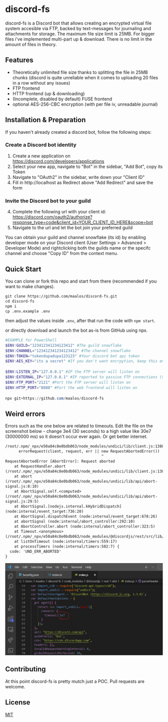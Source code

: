 # discord-fs

discord-fs is a Discord bot that allows creating an encrypted virtual file system accesible via FTP, backed by text-messages for journaling and attachments for storage. The maximum file size limit is 25MB. For bigger files i've implemented multi-part up & download. There is no limit in the amount of files in theory. 

## Features
* Theoretically unlimited file size thanks to splitting the file in 25MB chunks (discord is quite unreliable when it comes to uploading 20 files in a row without any issues)
* FTP frontend
* HTTP frontend (up & downloading) 
* (Incomplete, disabled by default) FUSE frontend
* optional AES-256-CBC encryption (with per file iv, unreadable journal)

## Installation & Preparation

If you haven't already created a discord bot, follow the following steps:

### Create a Discord bot identity
1. Create a new application on https://discord.com/developers/applications
2. Select your new app, navigate to "Bot" in the sidebar, "Add Bot", copy its Token
3. Navigate to "OAuth2" in the sidebar, write down your "Client ID" 
4. Fill in http://localhost as Redirect above "Add Redirect" and save the form

### Invite the Discord bot to your guild
4. Complete the following url with your client id:
    https://discord.com/oauth2/authorize?response_type=code&client_id=YOUR_CLIENT_ID_HERE&scope=bot
5. Navigate to the url and let the bot join your preferred guild

You can obtain your guild and channel snowflake (its id) by enabling developer mode on your Discord client  (User Settings > Advanced > Developer Mode)
and rightclicking both the guilds name or the specifc channel and choose "Copy ID" from the context menu.

## Quick Start

You can clone or fork this repo and start from there (recommended if you want to make changes).
```
git clone https://github.com/maalos/discord-fs.git
cd discord-fs
npm i
cp .env.example .env
```

then adjust the values inside `.env`, after that run the code with `npm start`.

or directly download and launch the bot as-is from GitHub using npx. 

```powershell
#EXAMPLE for PowerShell
$ENV:GUILD="123412341234123412" #The guild snowflake
$ENV:CHANNEL="123412341234123412" #The channel snowflake
$ENV:TOKEN="tokendupadupa123123" #Your discord bot api token
$ENV:AES_KEY="its a secret" #If you don't want encrpytion, keep this empty, otherwise roll a new secret

$ENV:LISTEN_IP="127.0.0.1" #IP the FTP server will listen on
$ENV:EXTERNAL_IP="127.0.0.1" #IP reported to passive FTP connections (Set it to your external ip)
$ENV:FTP_PORT="2121" #Port the FTP server will listen on
$ENV:HTTP_PORT="8080" #Port the web frontend will listen on

npx git+https://github.com/maalos/discord-fs
```

## Weird errors
Errors such as the one below are related to timeouts. Edit the file on the screenshot below - change 3e4 (30 seconds) to a high value like 30e7 (30000000 ms) so it doesn't occur ever again. Or get better internet.
```
/root/.npm/_npx/e50a84c8e0bdb063/node_modules/undici/lib/client.js:1388
      errorRequest(client, request, err || new RequestAbortedError())
                                           ^
RequestAbortedError [AbortError]: Request aborted
    at RequestHandler.abort (/root/.npm/_npx/e50a84c8e0bdb063/node_modules/undici/lib/client.js:1388:44)
    at abort (/root/.npm/_npx/e50a84c8e0bdb063/node_modules/undici/lib/api/abort-signal.js:8:10)
    at AbortSignal.self.<computed> (/root/.npm/_npx/e50a84c8e0bdb063/node_modules/undici/lib/api/abort-signal.js:29:5)
    at AbortSignal.[nodejs.internal.kHybridDispatch] (node:internal/event_target:736:20)
    at AbortSignal.dispatchEvent (node:internal/event_target:678:26)
    at abortSignal (node:internal/abort_controller:292:10)
    at AbortController.abort (node:internal/abort_controller:323:5)
    at Timeout.<anonymous> (/root/.npm/_npx/e50a84c8e0bdb063/node_modules/@discordjs/rest/src/lib/handlers/Shared.ts:68:46)
    at listOnTimeout (node:internal/timers:559:17)
    at processTimers (node:internal/timers:502:7) {
  code: 'UND_ERR_ABORTED'
}
```
![timeout-fix](annoying-error-fix.png)

## Contributing
At this point discord-fs is pretty mutch just a POC.
Pull requests are welcome. 

## License
[MIT](https://choosealicense.com/licenses/mit/)
